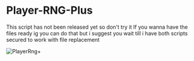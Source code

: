 # Player-RNG-Plus

This script has not been released yet so don't try it
If you wanna have the files ready ig you can do that but i suggest you wait till i have both scripts secured to work with file replacement

![PlayerRng+](https://github.com/NaikoScript/Player-RNG-Plus/assets/107273752/e4f780ee-dfd1-4a7a-9e31-d6d56249912e)
